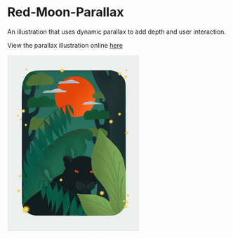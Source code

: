 # Red-Moon-Parallax
An illustration that uses dynamic parallax to add depth and user interaction. 

View the parallax illustration online
<a href="https://h-r-design.github.io/Red-Moon-Parallax/" target="_blank"> here</a>
 
<img src="https://github.com/H-R-Design/Red-Moon-Parallax/blob/gh-pages/layers/Red%20Moon%20by%20Hana%20Robinson%20Design.JPG" alt="illustration" width="300" height= "400"/>
